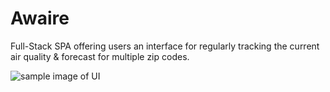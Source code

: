 # Awaire

Full-Stack SPA offering users an interface for regularly tracking the current air quality & forecast for multiple zip codes.

![sample image of UI](https://github.com/glindelien/awaire/blob/main/progress_photos/Screen%20Shot%202021-03-31%20at%2011.03.55%20AM.png)

